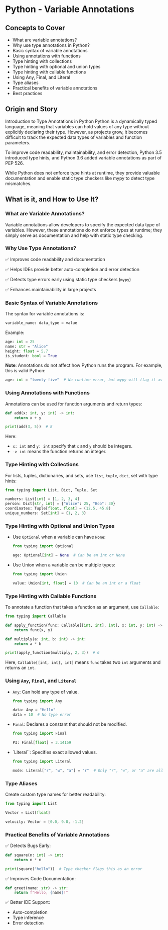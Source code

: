 # Python - Variable Annotations

## Concepts to Cover
- What are variable annotations?
- Why use type annotations in Python?
- Basic syntax of variable annotations
- Using annotations with functions
- Type hinting with collections
- Type hinting with optional and union types
- Type hinting with callable functions
- Using Any, Final, and Literal
- Type aliases
- Practical benefits of variable annotations
- Best practices

## Origin and Story
Introduction to Type Annotations in Python
Python is a dynamically typed language, meaning that variables can hold values of any type without explicitly declaring their type. However, as projects grow, it becomes difficult to track the expected data types of variables and function parameters.

To improve code readability, maintainability, and error detection, Python 3.5 introduced type hints, and Python 3.6 added variable annotations as part of PEP 526.

While Python does not enforce type hints at runtime, they provide valuable documentation and enable static type checkers like mypy to detect type mismatches.

## What is it, and How to Use It?
### What are Variable Annotations?
Variable annotations allow developers to specify the expected data type of variables. However, these annotations do not enforce types at runtime; they simply serve as documentation and help with static type checking.

### Why Use Type Annotations?
✅ Improves code readability and documentation

✅ Helps IDEs provide better auto-completion and error detection

✅ Detects type errors early using static type checkers (`mypy`)

✅ Enhances maintainability in large projects

### Basic Syntax of Variable Annotations
The syntax for variable annotations is:

```python
variable_name: data_type = value
```

  Example:

  ```python
  age: int = 25
  name: str = "Alice"
  height: float = 5.7
  is_student: bool = True
  ```
**Note**: Annotations do not affect how Python runs the program.
For example, this is valid Python:

```python
age: int = "twenty-five"  # No runtime error, but mypy will flag it as incorrect
```

### Using Annotations with Functions
Annotations can be used for function arguments and return types:

```python
def add(x: int, y: int) -> int:
    return x + y

print(add(3, 5))  # 8
```
Here:

- `x: int` and `y: int` specify that `x` and `y` should be integers.
- `-> int` means the function returns an integer.

### Type Hinting with Collections
For lists, tuples, dictionaries, and sets, use `list`, `tuple`, `dict`, set with type hints:

```python
from typing import List, Dict, Tuple, Set

numbers: List[int] = [1, 2, 3, 4]
person: Dict[str, int] = {"Alice": 25, "Bob": 30}
coordinates: Tuple[float, float] = (12.5, 45.8)
unique_numbers: Set[int] = {1, 2, 3}
```

### Type Hinting with Optional and Union Types
- Use `Optional` when a variable can have `None`:

  ```python
  from typing import Optional

  age: Optional[int] = None  # Can be an int or None
  ```
- Use Union when a variable can be multiple types:

  ```python
  from typing import Union

  value: Union[int, float] = 10  # Can be an int or a float
  ```
### Type Hinting with Callable Functions
To annotate a function that takes a function as an argument, use `Callable`:

```python
from typing import Callable

def apply_function(func: Callable[[int, int], int], x: int, y: int) -> int:
    return func(x, y)

def multiply(a: int, b: int) -> int:
    return a * b

print(apply_function(multiply, 2, 3))  # 6
```
Here, `Callable[[int, int], int]` means `func` takes two `int` arguments and returns an `int`.

### Using `Any`, `Final`, and `Literal`
- `Any`: Can hold any type of value.
  ```python
  from typing import Any

  data: Any = "Hello"
  data = 10  # No type error
  ```
- `Final`: Declares a constant that should not be modified.
  ```python
  from typing import Final

  PI: Final[float] = 3.14159
  ```
- `Literal``: Specifies exact allowed values.
  ```python
  from typing import Literal

  mode: Literal["r", "w", "a"] = "r"  # Only "r", "w", or "a" are allowed
  ```
### Type Aliases
Create custom type names for better readability:

  ```python
  from typing import List

  Vector = List[float]

  velocity: Vector = [0.0, 9.8, -1.2]
  ```
### Practical Benefits of Variable Annotations
✅ Detects Bugs Early:
  ```python
  def square(n: int) -> int:
      return n * n

  print(square("hello"))  # Type checker flags this as an error
  ```
✅ Improves Code Documentation:

  ```python
  def greet(name: str) -> str:
      return f"Hello, {name}!"
  ```
✅ Better IDE Support:

- Auto-completion
- Type inference
- Error detection

